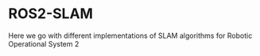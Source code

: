 # ROS2-SLAM

Here we go with different implementations of SLAM algorithms for Robotic Operational System 2
